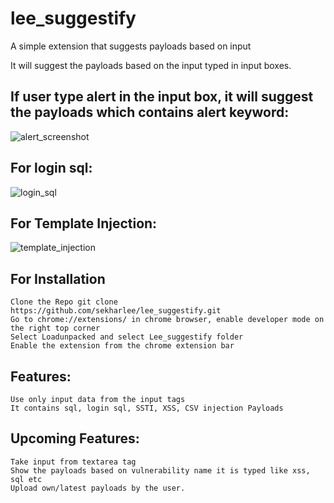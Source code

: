 # lee_suggestify
A simple extension that suggests payloads based on input

It will suggest the payloads based on the input typed in input boxes. 

  ## If user type alert in the input box, it will suggest the payloads which contains alert keyword:
![alert_screenshot](https://user-images.githubusercontent.com/51740389/213888672-9ae37f0f-849b-4fcc-852a-b3f3c3b8c3f1.png)

  ## For login sql:
  ![login_sql](https://user-images.githubusercontent.com/51740389/213888761-b99457f5-9cb8-45c0-b21e-a23bee89cece.png)
	
  ## For Template Injection:
  ![template_injection](https://user-images.githubusercontent.com/51740389/213888783-6875e486-f22e-4b88-86dd-a37faae20bb0.png)

  ## For Installation
	
	Clone the Repo git clone https://github.com/sekharlee/lee_suggestify.git
	Go to chrome://extensions/ in chrome browser, enable developer mode on the right top corner
	Select Loadunpacked and select Lee_suggestify folder
	Enable the extension from the chrome extension bar

  ## Features:
	Use only input data from the input tags
	It contains sql, login sql, SSTI, XSS, CSV injection Payloads

  ## Upcoming Features:
	Take input from textarea tag
	Show the payloads based on vulnerability name it is typed like xss, sql etc
	Upload own/latest payloads by the user.
